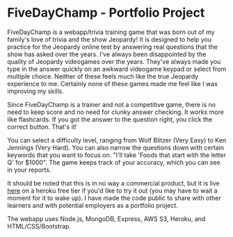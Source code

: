 # FiveDayChamp - Portfolio Project

FiveDayChamp is a webapp/trivia training game that was born out of my family's love of trivia and the show Jeopardy! It is designed to help you practice for the Jeopardy online test by answering real questions that the show has asked over the years. I've always been disappointed by the quality of Jeopardy videogames over the years. They've always made you type in the answer quickly on an awkward videogame keypad or select from multiple choice. Neither of these feels much like the true Jeopardy experience to me. Certainly none of these games made me feel like I was improving my skills.

Since FiveDayChamp is a trainer and not a competitive game, there is no need to keep score and no need for clunky answer checking. It works more like flashcards. If you got the answer to the question right, you click the correct button. That's it!

You can select a difficulty level, ranging from Wolf Blitzer (Very Easy) to Ken Jennings (Very Hard). You can also narrow the questions down with certain keywords that you want to focus on. "I'll take 'Foods that start with the letter Q' for $1000". The game keeps track of your accuracy, which you can see in your reports.

It should be noted that this is in no way a commercial product, but it is live [here](http://quiz-prep-site.herokuapp.com/login) on a heroku free tier if you'd like to try it out (you may have to wait a moment for it to wake up). I have made the code public to share with other learners and with potential employers as a portfolio project.

The webapp uses Node.js, MongoDB, Express, AWS S3, Heroku, and HTML/CSS/Bootstrap.